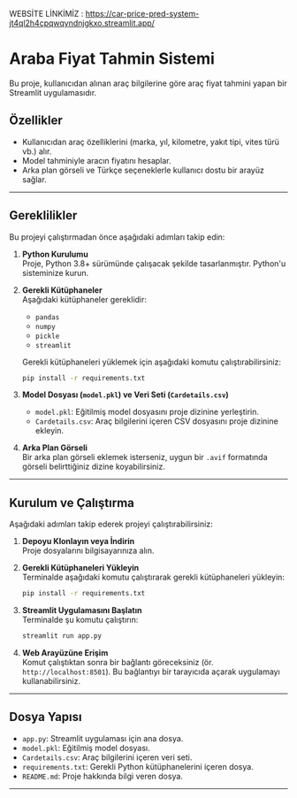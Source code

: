 WEBSİTE LİNKİMİZ : https://car-price-pred-system-jt4ql2h4cpqwqyndnjgkxo.streamlit.app/
# Araba Fiyat Tahmin Sistemi

Bu proje, kullanıcıdan alınan araç bilgilerine göre araç fiyat tahmini yapan bir Streamlit uygulamasıdır.

## Özellikler

- Kullanıcıdan araç özelliklerini (marka, yıl, kilometre, yakıt tipi, vites türü vb.) alır.
- Model tahminiyle aracın fiyatını hesaplar.
- Arka plan görseli ve Türkçe seçeneklerle kullanıcı dostu bir arayüz sağlar.

---

## Gereklilikler

Bu projeyi çalıştırmadan önce aşağıdaki adımları takip edin:

1. **Python Kurulumu**  
   Proje, Python 3.8+ sürümünde çalışacak şekilde tasarlanmıştır. Python'u sisteminize kurun.

2. **Gerekli Kütüphaneler**  
   Aşağıdaki kütüphaneler gereklidir:
   - `pandas`
   - `numpy`
   - `pickle`
   - `streamlit`

   Gerekli kütüphaneleri yüklemek için aşağıdaki komutu çalıştırabilirsiniz:
   ```bash
   pip install -r requirements.txt
   ```

3. **Model Dosyası (`model.pkl`) ve Veri Seti (`Cardetails.csv`)**  
   - `model.pkl`: Eğitilmiş model dosyasını proje dizinine yerleştirin.
   - `Cardetails.csv`: Araç bilgilerini içeren CSV dosyasını proje dizinine ekleyin.

4. **Arka Plan Görseli**  
   Bir arka plan görseli eklemek isterseniz, uygun bir `.avif` formatında görseli belirttiğiniz dizine koyabilirsiniz.

---

## Kurulum ve Çalıştırma

Aşağıdaki adımları takip ederek projeyi çalıştırabilirsiniz:

1. **Depoyu Klonlayın veya İndirin**  
   Proje dosyalarını bilgisayarınıza alın.

2. **Gerekli Kütüphaneleri Yükleyin**  
   Terminalde aşağıdaki komutu çalıştırarak gerekli kütüphaneleri yükleyin:
   ```bash
   pip install -r requirements.txt
   ```

3. **Streamlit Uygulamasını Başlatın**  
   Terminalde şu komutu çalıştırın:
   ```bash
   streamlit run app.py
   ```

4. **Web Arayüzüne Erişim**  
   Komut çalıştıktan sonra bir bağlantı göreceksiniz (ör. `http://localhost:8501`). Bu bağlantıyı bir tarayıcıda açarak uygulamayı kullanabilirsiniz.

---

## Dosya Yapısı

- `app.py`: Streamlit uygulaması için ana dosya.
- `model.pkl`: Eğitilmiş model dosyası.
- `Cardetails.csv`: Araç bilgilerini içeren veri seti.
- `requirements.txt`: Gerekli Python kütüphanelerini içeren dosya.
- `README.md`: Proje hakkında bilgi veren dosya.

---
